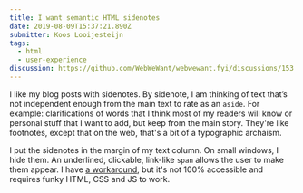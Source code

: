 ```yaml
---
title: I want semantic HTML sidenotes
date: 2019-08-09T15:37:21.890Z
submitter: Koos Looijesteijn
tags:
  - html
  - user-experience
discussion: https://github.com/WebWeWant/webwewant.fyi/discussions/153
---
```


I like my blog posts with sidenotes. By sidenote, I am thinking of text that’s not independent enough from the main text to rate as an `aside`. For example: clarifications of words that I think most of my readers will know or personal stuff that I want to add, but keep from the main story. They're like footnotes, except that on the web, that's a bit of a typographic archaism.

I put the sidenotes in the margin of my text column. On small windows, I hide them. An underlined, clickable, link-like `span` allows the user to make them appear. I have [a workaround](https://stackoverflow.com/a/57304727/1171638), but it's not 100% accessible and requires funky HTML, CSS and JS to work.

